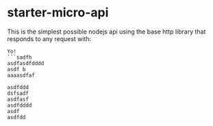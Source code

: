 # starter-micro-api

This is the simplest possible nodejs api using the base http library that responds to any request with:   
```ddd
Yo! 
```sadfh
asdfasdfdddd
asdf b
aaaasdfaf

asdfddd
dsfsadf
asdfasf
asdfdddd
asdf
asdfdd
